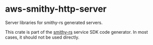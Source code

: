 # aws-smithy-http-server

Server libraries for smithy-rs generated servers.

<!-- anchor_start:footer -->
This crate is part of the [smithy-rs](https://github.com/awslabs/smithy-rs) service SDK code generator. In most cases, it should not be used directly.
<!-- anchor_end:footer -->
